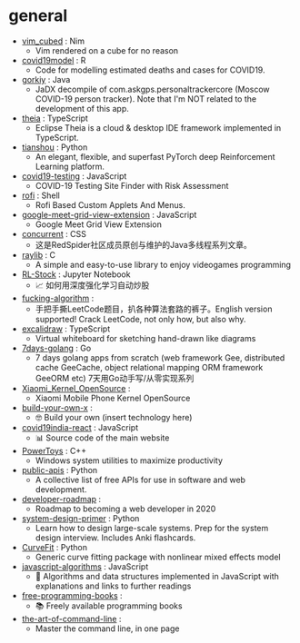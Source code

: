 # general
- [vim_cubed](https://github.com/oakes/vim_cubed) : Nim
  - Vim rendered on a cube for no reason
- [covid19model](https://github.com/ImperialCollegeLondon/covid19model) : R
  - Code for modelling estimated deaths and cases for COVID19.
- [gorkiy](https://github.com/iTaysonLab/gorkiy) : Java
  - JaDX decompile of com.askgps.personaltrackercore (Moscow COVID-19 person tracker). Note that I'm NOT related to the development of this app.
- [theia](https://github.com/eclipse-theia/theia) : TypeScript
  - Eclipse Theia is a cloud & desktop IDE framework implemented in TypeScript.
- [tianshou](https://github.com/thu-ml/tianshou) : Python
  - An elegant, flexible, and superfast PyTorch deep Reinforcement Learning platform.
- [covid19-testing](https://github.com/oscarhealth/covid19-testing) : JavaScript
  - COVID-19 Testing Site Finder with Risk Assessment
- [rofi](https://github.com/adi1090x/rofi) : Shell
  - Rofi Based Custom Applets And Menus.
- [google-meet-grid-view-extension](https://github.com/stgeorgesepiscopal/google-meet-grid-view-extension) : JavaScript
  - Google Meet Grid View Extension
- [concurrent](https://github.com/RedSpider1/concurrent) : CSS
  - 这是RedSpider社区成员原创与维护的Java多线程系列文章。
- [raylib](https://github.com/raysan5/raylib) : C
  - A simple and easy-to-use library to enjoy videogames programming
- [RL-Stock](https://github.com/wangshub/RL-Stock) : Jupyter Notebook
  - 📈 如何用深度强化学习自动炒股
- [fucking-algorithm](https://github.com/labuladong/fucking-algorithm) : 
  - 手把手撕LeetCode题目，扒各种算法套路的裤子。English version supported! Crack LeetCode, not only how, but also why.
- [excalidraw](https://github.com/excalidraw/excalidraw) : TypeScript
  - Virtual whiteboard for sketching hand-drawn like diagrams
- [7days-golang](https://github.com/geektutu/7days-golang) : Go
  - 7 days golang apps from scratch (web framework Gee, distributed cache GeeCache, object relational mapping ORM framework GeeORM etc) 7天用Go动手写/从零实现系列
- [Xiaomi_Kernel_OpenSource](https://github.com/MiCode/Xiaomi_Kernel_OpenSource) : 
  - Xiaomi Mobile Phone Kernel OpenSource
- [build-your-own-x](https://github.com/danistefanovic/build-your-own-x) : 
  - 🤓 Build your own (insert technology here)
- [covid19india-react](https://github.com/covid19india/covid19india-react) : JavaScript
  - 📊 Source code of the main website
- [PowerToys](https://github.com/microsoft/PowerToys) : C++
  - Windows system utilities to maximize productivity
- [public-apis](https://github.com/public-apis/public-apis) : Python
  - A collective list of free APIs for use in software and web development.
- [developer-roadmap](https://github.com/kamranahmedse/developer-roadmap) : 
  - Roadmap to becoming a web developer in 2020
- [system-design-primer](https://github.com/donnemartin/system-design-primer) : Python
  - Learn how to design large-scale systems. Prep for the system design interview. Includes Anki flashcards.
- [CurveFit](https://github.com/ihmeuw-msca/CurveFit) : Python
  - Generic curve fitting package with nonlinear mixed effects model
- [javascript-algorithms](https://github.com/trekhleb/javascript-algorithms) : JavaScript
  - 📝 Algorithms and data structures implemented in JavaScript with explanations and links to further readings
- [free-programming-books](https://github.com/EbookFoundation/free-programming-books) : 
  - 📚 Freely available programming books
- [the-art-of-command-line](https://github.com/jlevy/the-art-of-command-line) : 
  - Master the command line, in one page
